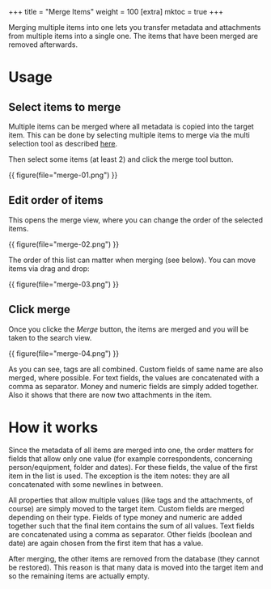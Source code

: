 +++
title = "Merge Items"
weight = 100
[extra]
mktoc = true
+++

Merging multiple items into one lets you transfer metadata and
attachments from multiple items into a single one. The items that have
been merged are removed afterwards.

# Usage
## Select items to merge

Multiple items can be merged where all metadata is copied into the
target item. This can be done by selecting multiple items to merge via
the multi selection tool as described
[here](@/docs/webapp/multiedit.md#toggle-selection-mode).

Then select some items (at least 2) and click the merge tool button.

{{ figure(file="merge-01.png") }}


## Edit order of items

This opens the merge view, where you can change the order of the
selected items.

{{ figure(file="merge-02.png") }}

The order of this list can matter when merging (see below). You can
move items via drag and drop:

{{ figure(file="merge-03.png") }}


## Click merge

Once you clicke the *Merge* button, the items are merged and you will
be taken to the search view.

{{ figure(file="merge-04.png") }}

As you can see, tags are all combined. Custom fields of same name are
also merged, where possible. For text fields, the values are
concatenated with a comma as separator. Money and numeric fields are
simply added together. Also it shows that there are now two
attachments in the item.


# How it works

Since the metadata of all items are merged into one, the order matters
for fields that allow only one value (for example correspondents,
concerning person/equipment, folder and dates). For these fields, the
value of the first item in the list is used. The exception is the item
notes: they are all concatenated with some newlines in between.

All properties that allow multiple values (like tags and the
attachments, of course) are simply moved to the target item. Custom
fields are merged depending on their type. Fields of type money and
numeric are added together such that the final item contains the sum
of all values. Text fields are concatenated using a comma as
separator. Other fields (boolean and date) are again chosen from the
first item that has a value.

After merging, the other items are removed from the database (they
cannot be restored). This reason is that many data is moved into the
target item and so the remaining items are actually empty.

